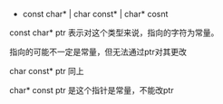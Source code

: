* const char* | char const* | char* cosnt

const char* ptr 表示对这个类型来说，指向的字符为常量。

指向的可能不一定是常量，但无法通过ptr对其更改

char const* ptr 同上

char* const ptr 是这个指针是常量，不能改ptr